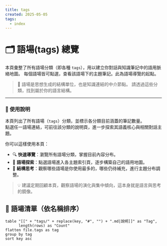 ```yaml
---
title: tags
created: 2025-05-05
tags:
  - index
---
```


# 🗂 語場(tags) 總覽

本頁彙整了所有語場分類（即各種 `tags`），用以建立你對話與知識筆記中的語用脈絡地圖。
每個語場皆可點選，查看該語場下的主題筆記。此為語場導覽的起點。

> 📌 語場是思想生成的結構單位，也是知識連結的中介節點。
> 請透過這些分類，找到屬於你的語言結構。


---

### 📖 使用說明

本頁列出了所有語場（`tags`）分類，並標示各分類目前涵蓋的筆記數量。  
點選任一語場連結，可前往該分類的說明頁，進一步探索其語義核心與相關對話主題。

你可以這樣使用本頁：

- 🔍 **快速導覽**：瀏覽所有語場分類，掌握目前內容分布。
- 🧭 **語場探索**：點選語場進入各主題索引頁，逐步構築自己的語用地圖。
- 🧱 **結構思考**：觀察哪些語場是你使用最多的，哪些仍待補充，進行主題分布調整。

> 💡 建議定期回顧本頁，觀察語場的演化與集中傾向，這本身就是語言與思考的鏡像。
## 🧾 語場清單（依名稱排序）

```dataview
table "[[" + "tags/" + replace(key, "#", "") + ".md|說明]]" as "Tag",
      length(rows) as "Count"
flatten file.tags as tag
group by tag
sort key asc
```
